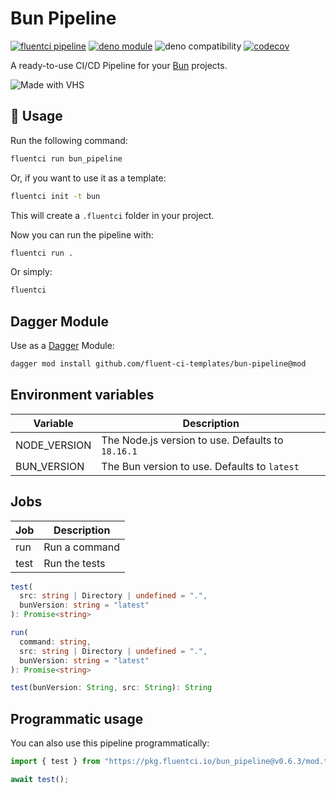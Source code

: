 # Bun Pipeline

[![fluentci pipeline](https://img.shields.io/badge/dynamic/json?label=pkg.fluentci.io&labelColor=%23000&color=%23460cf1&url=https%3A%2F%2Fapi.fluentci.io%2Fv1%2Fpipeline%2Fbun_pipeline&query=%24.version)](https://pkg.fluentci.io/bun_pipeline)
[![deno module](https://shield.deno.dev/x/bun_pipeline)](https://deno.land/x/bun_pipeline)
![deno compatibility](https://shield.deno.dev/deno/^1.37)
[![codecov](https://img.shields.io/codecov/c/gh/fluent-ci-templates/bun-pipeline)](https://codecov.io/gh/fluent-ci-templates/bun-pipeline)

A ready-to-use CI/CD Pipeline for your [Bun](https://bun.sh) projects.

![Made with VHS](https://vhs.charm.sh/vhs-2vYAlYsrKSytuEyoxMfYdg.gif)

## 🚀 Usage

Run the following command:

```bash
fluentci run bun_pipeline
```

Or, if you want to use it as a template:

```bash
fluentci init -t bun
```

This will create a `.fluentci` folder in your project.

Now you can run the pipeline with:

```bash
fluentci run .
```

Or simply:

```bash
fluentci
```

## Dagger Module

Use as a [Dagger](https://dagger.io) Module:

```bash
dagger mod install github.com/fluent-ci-templates/bun-pipeline@mod
```

## Environment variables

| Variable     | Description                                      |
| ------------ | ------------------------------------------------ |
| NODE_VERSION | The Node.js version to use. Defaults to `18.16.1`|
| BUN_VERSION  | The Bun version to use. Defaults to `latest`      |

## Jobs

| Job    | Description         |
| ------ | ------------------- |
| run    | Run a command       |
| test   | Run the tests       |

```typescript
test(
  src: string | Directory | undefined = ".",
  bunVersion: string = "latest"
): Promise<string>

run(
  command: string,
  src: string | Directory | undefined = ".",
  bunVersion: string = "latest"
): Promise<string>

test(bunVersion: String, src: String): String
```

## Programmatic usage

You can also use this pipeline programmatically:

```ts
import { test } from "https://pkg.fluentci.io/bun_pipeline@v0.6.3/mod.ts";

await test();
```

